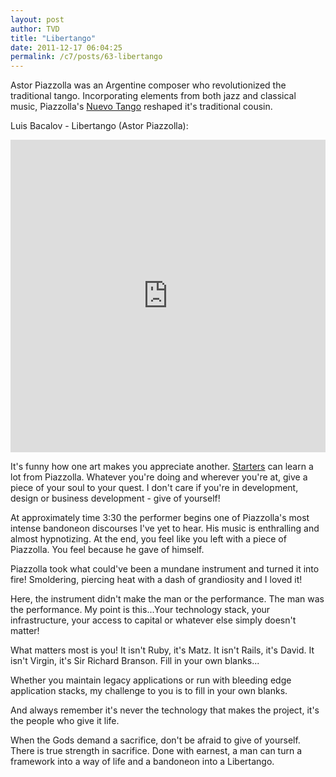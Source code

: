 ```yaml
---
layout: post
author: TVD
title: "Libertango"
date: 2011-12-17 06:04:25
permalink: /c7/posts/63-libertango
---
```


Astor Piazzolla was an Argentine composer who revolutionized the traditional tango. Incorporating elements from both jazz and classical music, Piazzolla's [Nuevo Tango][1] reshaped it's traditional cousin.

Luis Bacalov - Libertango (Astor Piazzolla):

<iframe width="100%" height="500" src="http://www.youtube.com/embed/4bk71mLUq9k" frameborder="0" allowfullscreen></iframe>

It's funny how one art makes you appreciate another. [Starters][2] can learn a lot from Piazzolla. Whatever you're doing and wherever you're at, give a piece of your soul to your quest. I don't care if you're in development, design or business development - give of yourself!

At approximately time 3:30 the performer begins one of Piazzolla's most intense bandoneon discourses I've yet to hear. His music is enthralling and almost hypnotizing. At the end, you feel like you left with a piece of Piazzolla. You feel because he gave of himself.

Piazzolla took what could've been a mundane instrument and turned it into fire! Smoldering, piercing heat with a dash of grandiosity and I loved it!

Here, the instrument didn't make the man or the performance. The man was the performance. My point is this...Your technology stack, your infrastructure, your access to capital or whatever else simply doesn't matter!

What matters most is you! It isn't Ruby, it's Matz. It isn't Rails, it's David. It isn't Virgin, it's Sir Richard Branson. Fill in your own blanks...

Whether you maintain legacy applications or run with bleeding edge application stacks, my challenge to you is to fill in your own blanks.

And always remember it's never the technology that makes the project, it's the people who give it life.

When the Gods demand a sacrifice, don't be afraid to give of yourself. There is true strength in sacrifice. Done with earnest, a man can turn a framework into a way of life and a bandoneon into a Libertango.

  [1]: http://en.wikipedia.org/wiki/Astor_Piazzolla
  [2]: http://37signals.com/rework/
